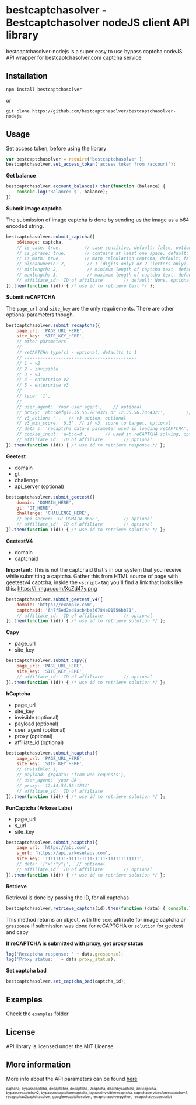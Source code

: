 bestcaptchasolver - Bestcaptchasolver nodeJS client API library
===============================================================

bestcaptchasolver-nodejs is a super easy to use bypass captcha nodeJS API wrapper for bestcaptchasolver.com captcha service

## Installation

    npm install bestcaptchasolver

or

    git clone https://github.com/bestcaptchasolver/bestcaptchasolver-nodejs

## Usage

Set access token, before using the library

``` javascript
var bestcaptchasolver = require('bestcaptchasolver');
bestcaptchasolver.set_access_token('access token from /account');
```


**Get balance**

``` javascript
bestcaptchasolver.account_balance().then(function (balance) {
    console.log('Balance: $', balance);
})
```

**Submit image captcha**

The submission of image captcha is done by sending us the image as a b64 encoded string.

``` javascript
bestcaptchasolver.submit_captcha({
    b64image: captcha,
    // is_case: true,         // case sensitive, default: false, optional
    // is_phrase: true,       // contains at least one space, default: false, optional
    // is_math: true,         // math calculation captcha, default: false, optional
    // alphanumeric: 2,        // 1 (digits only) or 2 (letters only), default: all characters
    // minlength: 2,           // minimum length of captcha text, default: any
    // maxlength: 3,           // maximum length of captcha text, default: any
    // affiliate_id: 'ID of affiliate'       // default: None, optional
}).then(function (id)) { /* use id to retrieve text */ };
```

**Submit reCAPTCHA**

The `page_url` and `site_key` are the only requirements. There are other optional parameters though.

``` javascript
bestcaptchasolver.submit_recaptcha({
    page_url: 'PAGE_URL_HERE',
    site_key: 'SITE_KEY_HERE',
    // other parameters
    // -------------------------------------------
    // reCAPTCHA type(s) - optional, defaults to 1
    // -------------------------------------------
    // 1 - v2
    // 2 - invisible
    // 3 - v3
    // 4 - enterprise v2
    // 5 - enterprise v3
    //
    // type: '1',
    //
    // user_agent: 'Your user agent',    // optional
    // proxy: 'abc:def@12.35.56.78:4321 or 12.35.56.78:4321',        // optional
    // v3_action: '',   // v3 action, optional
    // v3_min_score: '0.3', // if v3, score to target, optional
    // data_s: 'recaptcha data-s parameter used in loading reCAPTCHA',
    // cookie_input: 'a=b;c=d',       // used in reCAPTCHA solving, optional
    // affiliate_id: 'ID of affiliate'       // optional
}).then(function (id)) { /* use id to retrieve response */ };
```

**Geetest**
- domain
- gt
- challenge
- api_server (optional)

```javascript
bestcaptchasolver.submit_geetest({
    domain: 'DOMAIN_HERE',
    gt: 'GT_HERE',
    challenge: 'CHALLENGE_HERE',
    // api_server: 'GT_DOMAIN_HERE',         // optional
    // affiliate_id: 'ID of affiliate'       // optional
}).then(function (id)) { /* use id to retrieve solution */ };
```


**GeetestV4**
- domain
- captchaid

**Important:** This is not the captchaid that's in our system that you receive while submitting a captcha. Gather this from HTML source of page with geetestv4 captcha, inside the `<script>` tag you'll find a link that looks like this: https://i.imgur.com/XcZd47y.png

```javascript
bestcaptchasolver.submit_geetest_v4({
    domain: 'https://example.com',
    captchaid: '647f5ed2ed8acb4be36784e01556bb71',
    // affiliate_id: 'ID of affiliate'       // optional
}).then(function (id)) { /* use id to retrieve solution */ };
```

**Capy**
- page_url
- site_key

```javascript
bestcaptchasolver.submit_capy({
    page_url: 'PAGE_URL_HERE',
    site_key: 'SITE_KEY_HERE',
    // affiliate_id: 'ID of affiliate'       // optional
}).then(function (id)) { /* use id to retrieve solution */ };
```

**hCaptcha**
- page_url
- site_key
- invisible (optional)
- payload (optional)
- user_agent (optional)
- proxy (optional)
- affiliate_id (optional)

```javascript
bestcaptchasolver.submit_hcaptcha({
    page_url: 'PAGE_URL_HERE',
    site_key: 'SITE_KEY_HERE',
    // invisible: 1,
    // payload: {rqdata: 'from web requests'},
    // user_agent: 'your UA',
    // proxy: '12.34.54.56:1234'
    // affiliate_id: 'ID of affiliate'
}).then(function (id)) { /* use id to retrieve solution */ };
```

**FunCaptcha (Arkose Labs)**
- page_url
- s_url
- site_key

```javascript
bestcaptchasolver.submit_hcaptcha({
    page_url: 'https://abc.com',
    s_url: 'https://api.arkoselabs.com',
    site_key: '11111111-1111-1111-1111-111111111111',
    // data: '{"x":"y"}',  // optional
    // affiliate_id: 'ID of affiliate'       // optional
}).then(function (id)) { /* use id to retrieve solution */ };
```

**Retrieve**

Retrieval is done by passing the ID, for all captchas

``` javascript
bestcaptchasolver.retrieve_captcha(id).then(function (data) { console.log(JSON.stringify(data)); });
```

This method returns an object, with the `text` attribute for image captcha or `gresponse` if submission was done for reCAPTCHA
or `solution` for geetest and capy

**If reCAPTCHA is submitted with proxy, get proxy status**

```javascript
log('Recaptcha response: ' + data.gresponse);
log('Proxy status: ' + data.proxy_status);
```
**Set captcha bad**

```javascript
bestcaptchasolver.set_captcha_bad(captcha_id);
```

## Examples
Check the `examples` folder

## License
API library is licensed under the MIT License

## More information
More info about the API parameters can be found [here](https://bestcaptchasolver.com/captchabypass-api)


<sup><sub>captcha, bypasscaptcha, decaptcher, decaptcha, 2captcha, deathbycaptcha, anticaptcha, 
bypassrecaptchav2, bypassnocaptcharecaptcha, bypassinvisiblerecaptcha, captchaservicesforrecaptchav2, 
recaptchav2captchasolver, googlerecaptchasolver, recaptchasolverpython, recaptchabypassscript</sup></sub>

